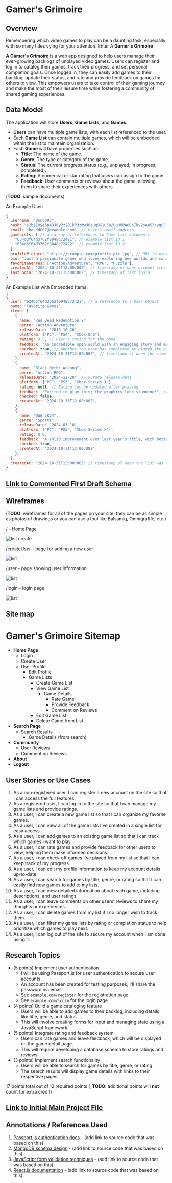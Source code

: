 # Gamer's Grimoire

## Overview

Remembering which video games to play can be a daunting task, especially with so many titles vying for your attention. Enter A **Gamer's Grimoire**

**A Gamer's Grimoire** is a web app designed to help users manage their ever-growing backlogs of unplayed video games. Users can register and log in to catalog their games, track their progress, and set personal completion goals. Once logged in, they can easily add games to their backlog, update their status, and rate and provide feedback on games for others to view. This empowers users to take control of their gaming journey and make the most of their leisure time while fostering a community of shared gaming experiences.


## Data Model
The application will store **Users**, **Game Lists**, and **Games**.

- **Users** can have multiple game lists, with each list referenced to the user.
- Each **Game List** can contain multiple games, which will be embedded within the list to maintain organization.
- Each **Game** will have properties such as:
  - **Title**: The name of the game.
  - **Genre**: The type or category of the game.
  - **Status**: The current progress status (e.g., unplayed, in progress, completed).
  - **Rating**: A numerical or star rating that users can assign to the game.
  - **Feedback**: User comments or reviews about the game, allowing them to share their experiences with others.

(__TODO__: sample documents)

An Example User:

```javascript
{
  username: "Bond007",
  hash: "$2b$10$e5pA3J6yPz2B1kP3zWwH6eHq9G1u5W/UqHMPA0QnIkv2sA4S3sygG", // a password hash (example hash for "securePassword123")
  email: "bondd007@example.com", // User's email address
  gameLists: [ // an array of references to Game List documents
    "634d3f64d3762f0048c72421", // example list ID 1
    "634d3f64d3762f0048c72422"  // example list ID 2
  ]
  profilePicture: "https://example.com/profile-pic.jpg", // URL to user's profile picture
  bio: "Just a passionate gamer who loves exploring new worlds and conquering challenges!", // Short bio about the user
  favoriteGenres: ["Action-Adventure", "RPG", "Puzzle"],
  createdAt: "2024-10-31T12:00:00Z", // timestamp of user account creation
  lastLogin: "2024-10-31T15:00:00Z", // timestamp of last login
}

```

An Example List with Embedded Items:

```javascript
{
  user: "634d3f64d3762f0048c72421", // a reference to a User object
  name: "Favorite Games",
  items: [
    {
      name: "Red Dead Redemption 2",
      genre: "Action-Adventure",
      releaseDate: "2018-10-26",
      platform: ["PC", "PS4", "Xbox One"],
      rating: 9.5, // User's rating for the game
      feedback: "An incredible open world with an engaging story and memorable characters.", // User feedback
      checked: true, // Whether the user has completed or played the game
      createdAt: "2024-10-31T12:00:00Z", // timestamp of when the item was added
    },
    {
      name: "Black Myth: Wukong",
      genre: "Action RPG",
      releaseDate: "2024-12-20", // Future release date
      platform: ["PC", "PS5", "Xbox Series X"],
      rating: null, // Rating can be updated after playing
      feedback: "Excited to play this; the graphics look stunning!", // Placeholder feedback
      checked: false,
      createdAt: "2024-10-31T12:00:00Z",
    },
    {
      name: "WWE 2K24",
      genre: "Sports",
      releaseDate: "2024-03-10",
      platform: ["PC", "PS5", "Xbox Series X"],
      rating: 8.0,
      feedback: "A solid improvement over last year's title, with better gameplay mechanics.", // User feedback
      checked: true,
      createdAt: "2024-10-31T12:00:00Z",
    },
  ],
  createdAt: "2024-10-31T12:00:00Z" // timestamp of when the list was created
}


```

## [Link to Commented First Draft Schema](db.mjs) 

## Wireframes

(__TODO__: wireframes for all of the pages on your site; they can be as simple as photos of drawings or you can use a tool like Balsamiq, Omnigraffle, etc.)

/ - Home Page

![list create](landing_page.png)

/createUser - page for adding a new user

![list](createUser_page.png)

/user - page showing user information

![list](user_page.png)

/login - login page

![list](login_page.png)

## Site map
 # Gamer's Grimoire Sitemap

- **Home Page**
  - Login
  - Create User
  - User Profile
    - Edit Profile
    - Game Lists
      - Create Game List
      - View Game List
        - Game Details
          - Rate Game
          - Provide Feedback
          - Comment on Reviews
      - Edit Game List
      - Delete Game from List
- **Search Page**
  - Search Results
    - Game Details (from search)
- **Community**
  - User Reviews
  - Comment on Reviews
- **About**
- **Logout**



## User Stories or Use Cases

1. As a non-registered user, I can register a new account on the site so that I can access the full features.
2. As a registered user, I can log in to the site so that I can manage my game lists and provide ratings.
3. As a user, I can create a new game list so that I can organize my favorite games.
4. As a user, I can view all of the game lists I've created in a single list for easy access.
5. As a user, I can add games to an existing game list so that I can track which games I want to play.
6. As a user, I can rate games and provide feedback for other users to view, helping them make informed decisions.
7. As a user, I can check off games I've played from my list so that I can keep track of my progress.
8. As a user, I can edit my profile information to keep my account details up-to-date.
9. As a user, I can search for games by title, genre, or rating so that I can easily find new games to add to my lists.
10. As a user, I can view detailed information about each game, including descriptions, and user ratings.
11. As a user, I can leave comments on other users' reviews to share my thoughts or experiences.
12. As a user, I can delete games from my list if I no longer wish to track them.
13. As a user, I can filter my game lists by rating or completion status to help prioritize which games to play next.
14. As a user, I can log out of the site to secure my account when I am done using it.

## Research Topics

* (5 points) Implement user authentication
    * I will be using Passport.js for user authentication to secure user accounts.
    * An account has been created for testing purposes; I'll share the password via email.
    * See <code>example.com/register</code> for the registration page.
    * See <code>example.com/login</code> for the login page.
* (4 points) Build a game cataloging feature
    * Users will be able to add games to their backlog, including details like title, genre, and status.
    * This will involve creating forms for input and managing state using a JavaScript framework.
* (5 points) Integrate rating and feedback system
    * Users can rate games and leave feedback, which will be displayed on the game detail page.
    * This will require developing a database schema to store ratings and reviews.
* (3 points) Implement search functionality
    * Users will be able to search for games by title, genre, or rating.
    * The search results will display game details with links to their respective pages.


17 points total out of 12 required points (___TODO__: additional points will __not__ count for extra credit)

## [Link to Initial Main Project File](app.mjs)

## Annotations / References Used

1. [Passport.js authentication docs](http://passportjs.org/docs) - (add link to source code that was based on this)
2. [MongoDB schema design](https://mongoosejs.com/docs/guide.html) - (add link to source code that was based on this)
3. [JavaScript form validation techniques](https://developer.mozilla.org/en-US/docs/Learn/Forms/Form_validation) - (add link to source code that was based on this)
4. [React.js documentation](https://reactjs.org/docs/getting-started.html) - (add link to source code that was based on this)
